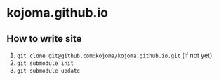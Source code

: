 # kojoma.github.io

## How to write site

1. `git clone git@github.com:kojoma/kojoma.github.io.git` (if not yet)
2. `git submodule init`
3. `git submodule update`


